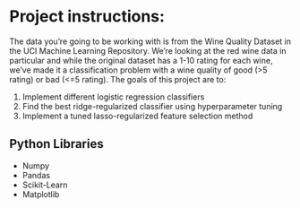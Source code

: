 # Project instructions:  
The data you’re going to be working with is from the Wine Quality Dataset in the UCI Machine Learning Repository. We’re looking at the red wine data in particular and while the original dataset has a 1-10 rating for each wine, we’ve made it a classification problem with a wine quality of good (>5 rating) or bad (<=5 rating).
The goals of this project are to:

1. Implement different logistic regression classifiers
2. Find the best ridge-regularized classifier using hyperparameter tuning
3. Implement a tuned lasso-regularized feature selection method

## Python Libraries
- Numpy
- Pandas
- Scikit-Learn
- Matplotlib